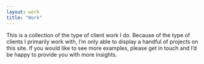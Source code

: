 ```yaml
---
layout: work
title: "Work"
---
```


This is a collection of the type of client work I do. Because of the type of clients I primarily work with, I’m only able to display a handful of projects on this site. If you would like to see more examples, please get in touch and I’d be happy to provide you with more insights.
